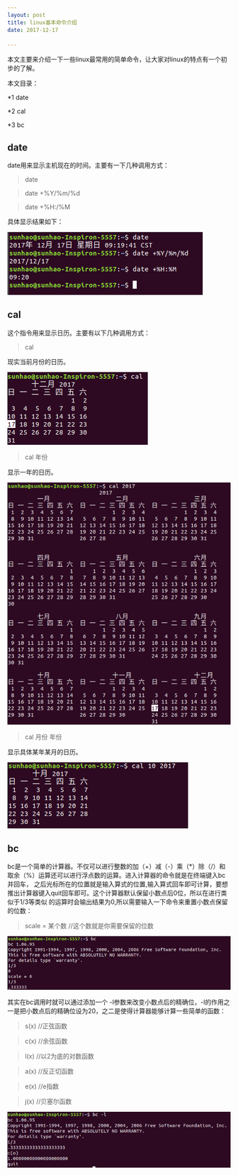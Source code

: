 ```yaml
---
layout: post
title: linux基本命令介绍
date: 2017-12-17

---
```


本文主要来介绍一下一些linux最常用的简单命令，让大家对linux的特点有一个初步的了解。

本文目录：

*1 date

*2 cal

*3 bc

## date

date用来显示主机现在的时间。主要有一下几种调用方式：

>date

>date +%Y/%m/%d

>date +%H:/%M

具体显示结果如下：

![date.png](https://raw.githubusercontent.com/sduphylug/sduphylug.github.io/master/_posts/_imag/date.png)

## cal

这个指令用来显示日历。主要有以下几种调用方式：

>cal

现实当前月份的日历。

![cal.png](https://github.com/sduphylug/sduphylug.github.io/blob/master/_posts/_imag/cal.png)

>cal 年份

显示一年的日历。

![cal2.png](https://github.com/sduphylug/sduphylug.github.io/blob/master/_posts/_imag/cal2.png)

>cal 月份 年份

显示具体某年某月的日历。

![cal3.png](https://github.com/sduphylug/sduphylug.github.io/blob/master/_posts/_imag/cal3.png)

## bc

bc是一个简单的计算器。不仅可以进行整数的加（+）减（-）乘（*）除（/）和取余（%）运算还可以进行浮点数的运算。进入计算器的命令就是在终端键入bc并回车，
之后光标所在的位置就是输入算式的位置,输入算式回车即可计算，要想推出计算器键入quit回车即可。这个计算器默认保留小数点后0位，所以在进行类似于1/3等类似
的运算时会输出结果为0,所以需要输入一下命令来重置小数点保留的位数：

>scale = 某个数    //这个数就是你需要保留的位数

![bc1.png](https://github.com/sduphylug/sduphylug.github.io/blob/master/_posts/_imag/bc1.png)

其实在bc调用时就可以通过添加一个 -l参数来改变小数点后的精确位，-l的作用之一是把小数点后的精确位设为20，之二是使得计算器能够计算一些简单的函数：

>s(x)   //正弦函数

>c(x)   //余弦函数

>l(x)   //以2为底的对数函数

>a(x)   //反正切函数

>e(x)   //e指数

>j(x)   //贝塞尔函数

![bc2.png](https://github.com/sduphylug/sduphylug.github.io/blob/master/_posts/_imag/bc2.png)
